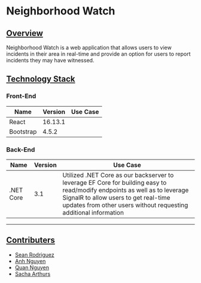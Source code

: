 # Neighborhood Watch

## [Overview](#overview)
Neighborhood Watch is a web application that allows users to view incidents in their area in real-time and provide an option for users to report incidents they may have witnessed.

## [Technology Stack](#technology)
### Front-End

| Name | Version | Use Case | 
|------|---------| -------- |
| React | 16.13.1 | |
| Bootstrap | 4.5.2 | |


### Back-End
| Name | Version | Use Case | 
|------|---------| -------- |
| .NET Core | 3.1 | Utilized .NET Core as our backserver to leverage EF Core for building easy to read/modify endpoints as well as to leverage SignalR to allow users to get real-time updates from other users without requesting additional information |

***
## [Contributers](#contributers)
- [Sean Rodriguez](https://linkedin.com/in/sero-dev)
- [Anh Nguyen](https://www.linkedin.com/in/anh-nguyen-72214b149/) 
- [Quan Nguyen]()
- [Sacha Arthurs]()
